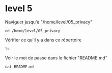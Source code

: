 # level 5
Naviguer jusqu'à "/home/level/05_privacy"
```ssh
cd /home/level/05_privacy
```
Vérifier ce qu'il y a dans ce répertoire
```ssh
ls
```
Voir le mot de passe dans le fichier "README.md"
```ssh
cat README.md
```
